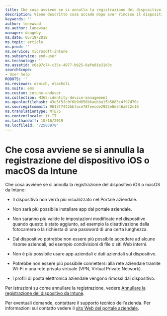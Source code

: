 ```yaml
---
title: Che cosa avviene se si annulla la registrazione del dispositivo iOS o macOS
description: Viene descritto cosa accade dopo aver rimosso il dispositivo da Intune
keywords: ''
author: lenewsad
ms.author: lanewsad
manager: dougeby
ms.date: 05/18/2018
ms.topic: article
ms.prod: ''
ms.service: microsoft-intune
ms.subservice: end-user
ms.technology: ''
ms.assetid: c6a97c74-c35c-4977-b925-6efe01e31d3c
searchScope:
- User help
ROBOTS: ''
ms.reviewer: esmich, elocholi
ms.suite: ems
ms.custom: intune-enduser
ms.collection: M365-identity-device-management
ms.openlocfilehash: 43e5f5fc0f6b9d058b6aebba15b5083c4f97d70c
ms.sourcegitcommit: 9013f7442bbface78feecde2922e8e546a622c16
ms.translationtype: MTE75
ms.contentlocale: it-IT
ms.lasthandoff: 10/16/2019
ms.locfileid: "72505978"
---
```

# <a name="what-happens-if-you-unenroll-your-ios-or-macos-device-from-intune"></a>Che cosa avviene se si annulla la registrazione del dispositivo iOS o macOS da Intune

Che cosa avviene se si annulla la registrazione del dispositivo iOS o macOS da Intune:

- Il dispositivo non verrà più visualizzato nel Portale aziendale.

- Non sarà più possibile installare app dal portale aziendale.

- Non saranno più valide le impostazioni modificate nel dispositivo quando questo è stato aggiunto, ad esempio la disattivazione della fotocamera o la richiesta di una password di una certa lunghezza.

- Dal dispositivo potrebbe non essere più possibile accedere ad alcune risorse aziendali, ad esempio condivisioni di file o siti Web interni.

- Non è più possibile usare app aziendali e dati aziendali sul dispositivo.

- Potrebbe non essere più possibile connettersi alla rete aziendale tramite Wi-Fi o una rete privata virtuale (VPN, Virtual Private Network).

- I profili di posta elettronica aziendale vengono rimossi dal dispositivo.

Per istruzioni su come annullare la registrazione, vedere [Annullare la registrazione del dispositivo da Intune](unenroll-your-device-from-intune-ios.md).

Per eventuali domande, contattare il supporto tecnico dell'azienda. Per informazioni sul contatto vedere il [sito Web del portale aziendale](https://go.microsoft.com/fwlink/?linkid=2010980).
